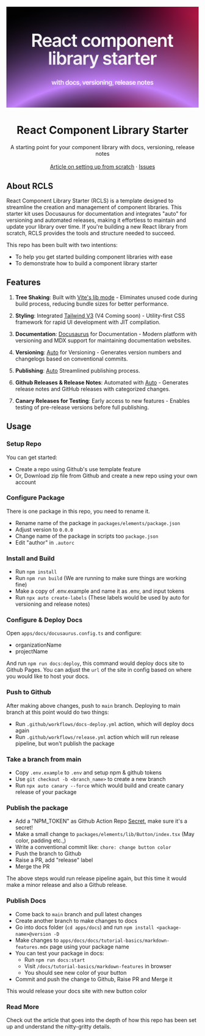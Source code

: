 ![hero](github.png)

<p align="center">
	<h1 align="center"><b>React Component Library Starter</b></h1>
<p align="center">
    A starting point for your component library with docs, versioning, release notes
    <br />
    <br />
    <a href="https://rjv.im/building-react-component-library-configure-vite-tailwind">Article on setting up from scratch</a>
    ·
    <a href="https://github.com/rjvim/react-component-library-starter/issues">Issues</a>
  </p>
</p>

## About RCLS

React Component Library Starter (RCLS) is a template designed to streamline the creation and management of component libraries. This starter kit uses Docusaurus for documentation and integrates "auto" for versioning and automated releases, making it effortless to maintain and update your library over time. If you're building a new React library from scratch, RCLS provides the tools and structure needed to succeed.

This repo has been built with two intentions:

- To help you get started building component libraries with ease
- To demonstrate how to build a component library starter

## Features

1. **Tree Shaking**: Built with [Vite's lib mode](https://vite.dev/) - Eliminates unused code during build process, reducing bundle sizes for better performance.

2. **Styling**: Integrated [Tailwind V3](https://tailwindcss.com/) (V4 Coming soon) - Utility-first CSS framework for rapid UI development with JIT compilation.

3. **Documentation**: [Docusaurus](https://docusaurus.io/) for Documentation - Modern platform with versioning and MDX support for maintaining documentation websites.

4. **Versioning**: [Auto](https://intuit.github.io/auto/index) for Versioning - Generates version numbers and changelogs based on conventional commits.

5. **Publishing**: [Auto](https://intuit.github.io/auto/index) Streamlined publishing process.

6. **Github Releases & Release Notes**: Automated with [Auto](https://intuit.github.io/auto/index) - Generates release notes and GitHub releases with categorized changes.

7. **Canary Releases for Testing**: Early access to new features - Enables testing of pre-release versions before full publishing.

## Usage

### Setup Repo

You can get started:

- Create a repo using Github's use template feature
- Or, Download zip file from Github and create a new repo using your own account

### Configure Package

There is one package in this repo, you need to rename it.

- Rename name of the package in `packages/elements/package.json`
- Adjust version to `0.0.0`
- Change name of the package in scripts too `package.json`
- Edit "author" in `.autorc`

### Install and Build

- Run `npm install`
- Run `npm run build` (We are running to make sure things are working fine)
- Make a copy of .env.example and name it as .env, and input tokens
- Run `npx auto create-labels` (These labels would be used by auto for versioning and release notes)

### Configure & Deploy Docs

Open `apps/docs/docusaurus.config.ts` and configure:

- organizationName
- projectName

And run `npm run docs:deploy`, this command would deploy docs site to Github Pages. You can adjust the `url` of the site in config based on where you would like to host your docs.

### Push to Github

After making above changes, push to `main` branch. Deploying to main branch at this point would do two things:

- Run `.github/workflows/docs-deploy.yml` action, which will deploy docs again
- Run `.github/workflows/release.yml` action which will run release pipeline, but won't publish the package

### Take a branch from main

- Copy `.env.example` to `.env` and setup npm & github tokens
- Use `git checkout -b <branch_name>` to create a new branch
- Run `npx auto canary --force` which would build and create canary release of your package

### Publish the package

- Add a "NPM_TOKEN" as Github Action Repo [Secret](https://github.com/rjvim/react-component-library-starter/settings/secrets/actions), make sure it's a secret!
- Make a small change to `packages/elements/lib/Button/index.tsx` (May color, padding etc.,)
- Write a conventional commit like: `chore: change button color`
- Push the branch to Github
- Raise a PR, add "release" label
- Merge the PR

The above steps would run release pipeline again, but this time it would make a minor release and also a Github release.

### Publish Docs

- Come back to `main` branch and pull latest changes
- Create another branch to make changes to docs
- Go into docs folder (`cd apps/docs`) and run `npm install <package-name>@version -D`
- Make changes to `apps/docs/docs/tutorial-basics/markdown-features.mdx` page using your package name
- You can test your package in docs:
  - Run `npm run docs:start`
  - Visit `/docs/tutorial-basics/markdown-features` in browser
  - You should see new color of your button
- Commit and push the change to Github, Raise PR and Merge it

This would release your docs site with new button color

### Read More

Check out the article that goes into the depth of how this repo has been set up and understand the nitty-gritty details.
